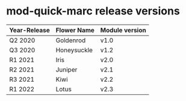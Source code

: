 # mod-quick-marc release versions

| **Year-Release** | **Flower Name** | **Module version** |
|:-----------------|:----------------|:-------------------|
| Q2 2020          | Goldenrod       | v1.0               |
| Q3 2020          | Honeysuckle     | v1.2               |
| R1 2021          | Iris            | v2.0               |
| R2 2021          | Juniper         | v2.1               |
| R3 2021          | Kiwi            | v2.2               |
| R1 2022          | Lotus           | v2.3               |
